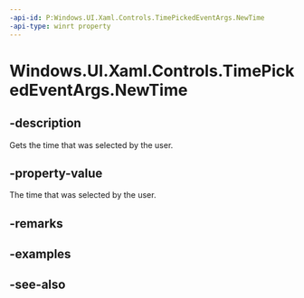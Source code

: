 ```yaml
---
-api-id: P:Windows.UI.Xaml.Controls.TimePickedEventArgs.NewTime
-api-type: winrt property
---
```


<!-- Property syntax
public Windows.Foundation.TimeSpan NewTime { get; }
-->

# Windows.UI.Xaml.Controls.TimePickedEventArgs.NewTime

## -description
Gets the time that was selected by the user.



## -property-value
The time that was selected by the user.

## -remarks

## -examples

## -see-also
